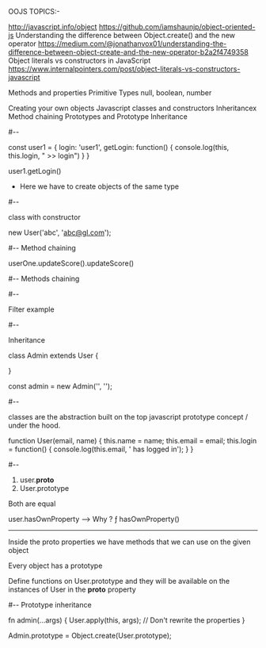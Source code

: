 OOJS TOPICS:-


http://javascript.info/object
https://github.com/iamshaunjp/object-oriented-js
Understanding the difference between Object.create() and the new operator
https://medium.com/@jonathanvox01/understanding-the-difference-between-object-create-and-the-new-operator-b2a2f4749358
Object literals vs constructors in JavaScript
https://www.internalpointers.com/post/object-literals-vs-constructors-javascript

Methods and properties
Primitive Types null, boolean, number

Creating your own objects
Javascript classes and constructors
Inheritancex
Method chaining
Prototypes and Prototype Inheritance


#--

const user1 = {
  login: 'user1',
  getLogin: function() {
    console.log(this, this.login, " >> login")
  }
}

user1.getLogin()

- Here we have to create objects of the same type

#--

class with constructor

new User('abc', 'abc@gl.com');

#--
Method chaining

userOne.updateScore().updateScore()

#--
Methods chaining

#--

Filter example

#--

Inheritance

class Admin extends User {

}

const admin = new Admin('', '');

#--

classes are the abstraction built on the top javascript prototype concept / under the hood.

function User(email, name) {
	this.name = name;
	this.email = email;
	this.login = function() {
		console.log(this.email, ' has logged in');
	}
} 

#--

1) user.__proto__
2) User.prototype

Both are equal

user.hasOwnProperty --> Why ?
ƒ hasOwnProperty()

---

Inside the proto properties we have methods that we can use on the given object

Every object has a prototype

Define functions on User.prototype and they will be available on the 
instances of User in the __proto__ property

#--
Prototype inheritance

fn admin(...args) {
		User.apply(this, args); // Don't rewrite the properties
}


Admin.prototype = Object.create(User.prototype);

